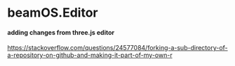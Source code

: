 # beamOS.Editor

#### adding changes from three.js editor
https://stackoverflow.com/questions/24577084/forking-a-sub-directory-of-a-repository-on-github-and-making-it-part-of-my-own-r
